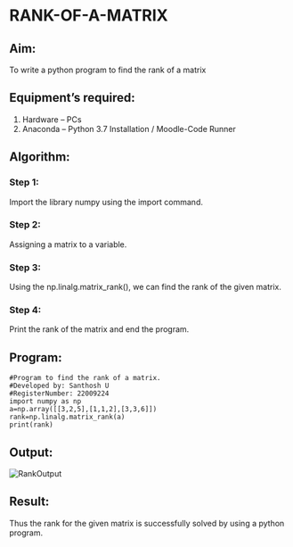 # RANK-OF-A-MATRIX
## Aim:
To write a python program to find the rank of a matrix

## Equipment’s required:
1. 	Hardware – PCs
2. 	Anaconda – Python 3.7 Installation / Moodle-Code Runner

## Algorithm:
### Step 1:
Import the library numpy using the import command.

### Step 2: 
Assigning a matrix to a variable.

### Step 3: 
Using the np.linalg.matrix_rank(), we can find the rank of the given matrix.

### Step 4: 
Print the rank of the matrix and end the program.

## Program:
```
#Program to find the rank of a matrix.
#Developed by: Santhosh U
#RegisterNumber: 22009224
import numpy as np
a=np.array([[3,2,5],[1,1,2],[3,3,6]])
rank=np.linalg.matrix_rank(a)
print(rank)
```
## Output:
![RankOutput](https://user-images.githubusercontent.com/119477975/214593646-22e62a16-42a0-4413-83fc-faead935ca14.png)

## Result:
Thus the rank for the given matrix is successfully solved by  using a python program.

